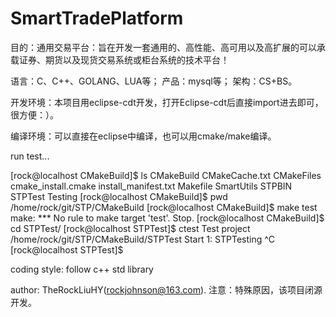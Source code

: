 # SmartTradePlatform
目的：通用交易平台：旨在开发一套通用的、高性能、高可用以及高扩展的可以承载证券、期货以及现货交易系统或柜台系统的技术平台！

语言：C、C++、GOLANG、LUA等；
产品：mysql等；
架构：CS+BS。

开发环境：本项目用eclipse-cdt开发，打开Eclipse-cdt后直接import进去即可，很方便：）。

编译环境：可以直接在eclipse中编译，也可以用cmake/make编译。


run test...

[rock@localhost CMakeBuild]$ ls
CMakeBuild  CMakeCache.txt  CMakeFiles  cmake_install.cmake  install_manifest.txt  Makefile  SmartUtils  STPBIN  STPTest  Testing
[rock@localhost CMakeBuild]$ pwd
/home/rock/git/STP/CMakeBuild
[rock@localhost CMakeBuild]$ make test
make: *** No rule to make target 'test'.  Stop.
[rock@localhost CMakeBuild]$ cd STPTest/
[rock@localhost STPTest]$ ctest
Test project /home/rock/git/STP/CMakeBuild/STPTest
    Start 1: STPTesting
^C
[rock@localhost STPTest]$ 


coding style: follow c++ std library

author: TheRockLiuHY(rockjohnson@163.com).
注意：特殊原因，该项目闭源开发。






